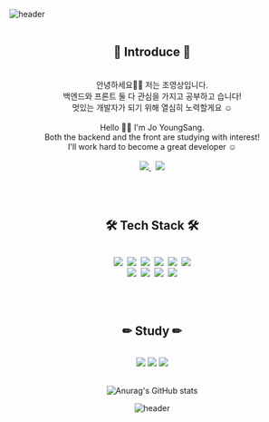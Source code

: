 ![header](https://capsule-render.vercel.app/api?type=wave&color=cceeee&height=200&section=header&text=JO%20YOUNG-SANG&fontSize=80&fontColor=8885a1&animation=fadeIn)
<br/><br/>
<div align="center">
 <h2>🍓 Introduce 🍓</h2><br/>
 안녕하세요🙌🏻 저는 조영상입니다.<br/>
 백엔드와 프론트 둘 다 관심을 가지고 공부하고 습니다!<br/>
 멋있는 개발자가 되기 위해 열심히 노력할게요 ☺<br/><br/>
 Hello 🙌🏻 I'm Jo YoungSang.<br/>
 Both the backend and the front are studying with interest!<br/>
 I'll work hard to become a great developer ☺<br/><br/>
 <a href="https://www.instagram.com/97__49/">
  <img src="https://img.shields.io/badge/Instagram-E4405F?style=for-the-badge&logo=Instagram&logoColor=white">
 </a>&nbsp;
 <a href="mailto:dmdlghfkddl@naver.com">
   <img src="https://img.shields.io/badge/Gmail-EA4335?style=for-the-badge&logo=Gmail&logoColor=white">
 </a>
 <br/><br/><br/><br/>


 <h2>🛠 Tech Stack 🛠</h2><br/>
  <img src="https://img.shields.io/badge/JAVA-007396?style=for-the-badge&logo=java&logoColor=white">&nbsp;
  <img src="https://img.shields.io/badge/javascript-F7DF1E?style=for-the-badge&logo=javascript&logoColor=black">&nbsp;
  <img src="https://img.shields.io/badge/Spring-6DB33F?style=for-the-badge&logo=Spring&logoColor=white">&nbsp;
  <img src="https://img.shields.io/badge/html-E34F26?style=for-the-badge&logo=html5&logoColor=white">&nbsp;
  <img src="https://img.shields.io/badge/css-1572B6?style=for-the-badge&logo=css3&logoColor=white">&nbsp;
  <img src="https://img.shields.io/badge/jquery-0769AD?style=for-the-badge&logo=jquery&logoColor=white"><br/>
  <img src="https://img.shields.io/badge/bootstrap-7952B3?style=for-the-badge&logo=bootstrap&logoColor=white">&nbsp;
  <img src="https://img.shields.io/badge/github-181717?style=for-the-badge&logo=github&logoColor=white">&nbsp;
  <img src="https://img.shields.io/badge/apache tomcat-D22128?style=for-the-badge&logo=apachetomcat&logoColor=white">&nbsp;
  <img src="https://img.shields.io/badge/Font Awesome-528DD7?style=for-the-badge&logo=FontAwesome&logoColor=white">
  <br/><br/><br/><br/>
 
 <h2>✏ Study ✏</h2><br/>
 <img src="https://img.shields.io/badge/JAVA-007396?style=for-the-badge&logo=java&logoColor=white">
 <img src="https://img.shields.io/badge/Spring-6DB33F?style=for-the-badge&logo=Spring&logoColor=white">
 <img src="https://img.shields.io/badge/Python-3776AB?style=for-the-badge&logo=Python&logoColor=white">
 <br/><br/>
 
 ![Anurag's GitHub stats](https://github-readme-stats.vercel.app/api?username=noeulHan&show_icons=true&theme=radical)<br/>

 ![header](https://capsule-render.vercel.app/api?type=wave&color=ffc7c8&height=200&section=footer&fontSize=90&fontColor=8885a1)
</div>
<!---
joeyoungsang/joeyoungsang is a ✨ special ✨ repository because its `README.md` (this file) appears on your GitHub profile.
You can click the Preview link to take a look at your changes.
--->

